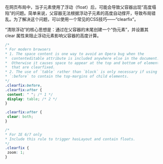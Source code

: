 
在网页布局中，当子元素使用了浮动（float）后，可能会导致父容器出现“高度塌陷”的问题。简单来说，父容器无法根据浮动子元素的高度自动撑开，导致布局错乱。为了解决这个问题，可以使用一个常见的CSS技巧——“clearfix”。

“清除浮动”的核心思想是：通过在父容器的末尾创建一个“伪元素”，并设置其 clear 属性来阻止浮动元素影响父容器的高度计算。

```css
/*
* For modern browsers
* 1. The space content is one way to avoid an Opera bug when the
*  contenteditable attribute is included anywhere else in the document.
*  Otherwise it causes space to appear at the top and bottom of elements
*  that are clearfixed.
* 2. The use of `table` rather than `block` is only necessary if using
* `:before` to contain the top-margins of child elements.
*/
.clearfix:before,
.clearfix:after {
 content: " "; /* 1 */
 display: table; /* 2 */
}

.clearfix:after {
 clear: both;
}

/*
* For IE 6/7 only
* Include this rule to trigger hasLayout and contain floats.
*/
.clearfix {
 zoom: 1;
}
```

